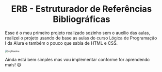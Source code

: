 <h1 align=center>ERB - Estruturador de Referências Bibliográficas</h1>

Esse é o meu primeiro projeto realizado sozinho sem o auxilio das aulas, realizei o projeto usando de base as aulas do curso Lógica de Programação I da Alura e também o pouco que sabia de HTML e CSS.

<img src="C:\workspace\ERB-Estruturador-De-Referencias-Bibliograficas\ImgReadme.PNG" alt="ImgReadme" style="zoom:50%;" />

Ainda está bem simples mas vou implementar conforme for aprendendo mais! :smile:



 






